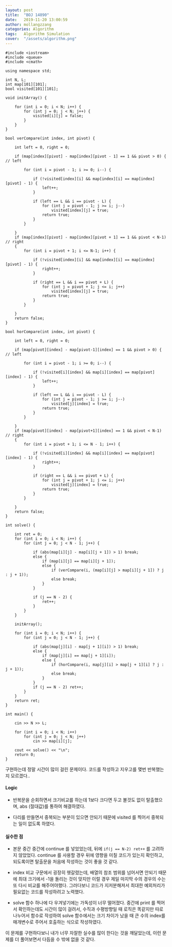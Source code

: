 ```yaml
---
layout: post
title:  "BOJ 14890"
date:   2019-11-20 13:00:59
author: mollangzzang
categories: Algorithm
tags:	Algorithm Simulation
cover:  "/assets/algorithm.png"
---
```


```
#include <iostream>
#include <queue>
#include <cmath>

using namespace std;

int N, L;
int map[101][101];
bool visited[101][101];

void initArray() {

	for (int i = 0; i < N; i++) {
		for (int j = 0; j < N; j++) {
			visited[i][j] = false;
		}
	}
}

bool verCompare(int index, int pivot) {

	int left = 0, right = 0;

	if (map[index][pivot] - map[index][pivot - 1] == 1 && pivot > 0) { // left

		for (int i = pivot - 1; i >= 0; i--) {
			
			if (!visited[index][i] && map[index][i] == map[index][pivot] - 1) {
				left++;
			}

			if (left == L && i == pivot - L) {
				for (int j = pivot - 1; j >= i; j--)
					visited[index][j] = true;
				return true;
			}
		}

	}
	if (map[index][pivot] - map[index][pivot + 1] == 1 && pivot < N-1) // right 
	{
		for (int i = pivot + 1; i <= N-1; i++) {

			if (!visited[index][i] && map[index][i] == map[index][pivot] - 1) {
				right++;
			}

			if (right == L && i == pivot + L) {
				for (int j = pivot + 1; j <= i; j++)
					visited[index][j] = true;
				return true;
			}
		}

	}
	return false;
}

bool horCompare(int index, int pivot) {

	int left = 0, right = 0;

	if (map[pivot][index] - map[pivot-1][index] == 1 && pivot > 0) { // left

		for (int i = pivot - 1; i >= 0; i--) {

			if (!visited[i][index] && map[i][index] == map[pivot][index] - 1) {
				left++;
			}

			if (left == L && i == pivot - L) {
				for (int j = pivot - 1; j >= i; j--)
					visited[j][index] = true;
				return true;
			}
		}

	}
	if (map[pivot][index] - map[pivot+1][index] == 1 && pivot < N-1) // right 
	{
		for (int i = pivot + 1; i <= N - 1; i++) {

			if (!visited[i][index] && map[i][index] == map[pivot][index] - 1) {
				right++;
			}

			if (right == L && i == pivot + L) {
				for (int j = pivot + 1; j <= i; j++)
					visited[j][index] = true;
				return true;
			}
		}

	}
	return false;
}

int solve() {

	int ret = 0;
	for (int i = 0; i < N; i++) {
		for (int j = 0; j < N - 1; j++) {

			if (abs(map[i][j] - map[i][j + 1]) > 1) break;
			else {
				if (map[i][j] == map[i][j + 1]);
				else {
					if (verCompare(i, (map[i][j] > map[i][j + 1]) ? j : j + 1));
					else break;
				}
			}
			
			if (j == N - 2) {
				ret++;
			}
		}
	}

	initArray();

	for (int i = 0; i < N; i++) {
		for (int j = 0; j < N - 1; j++) {

			if (abs(map[j][i] - map[j + 1][i]) > 1) break;
			else {
				if (map[j][i] == map[j + 1][i]);
				else {
					if (horCompare(i, map[j][i] > map[j + 1][i] ? j : j + 1));
					else break;
				}
			}
			if (j == N - 2) ret++;
		}
	}
	return ret;
}

int main() {

	cin >> N >> L;
	
	for (int i = 0; i < N; i++) 
		for (int j = 0; j < N; j++) 
			cin >> map[i][j];
		
	cout << solve() << "\n";
	return 0;
}
```

구현하는데 정말 시간이 많이 걸린 문제이다. 코드를 작성하고 지우고를 몇번 반복했는지 모르겠다..

#### Logic

- 반복문을 순회하면서 크기비교를 하는데 1보다 크다면 두고 볼것도 없이 탈출했으며, abs (절대값)를 통하여 해결하였다.

- 다리를 만들면서 중복되는 부분이 있으면 안되기 때문에 visited 를 찍어서 중복되는 일이 없도록 하였다.

#### 실수한 점

- 본문 중간 중간에 continue 를 넣었었는데, 뒤에 `if(j == N-2) ret++` 를 고려하지 않았었다. continue 를 사용할 경우 뒤에 영향을 미칠 코드가 있는지 확인하고, 되도록이면 탈출문을 처음에 작성하는 것이 좋을 것 같다.

- index 비교 구문에서 굉장히 헷갈렸는데, 배열의 참조 범위를 넘어서면 안되기 때문에 최대 크기에서 -1을 돌리는 것이 맞지만 이럴 경우 제일 마지막 수의 경우의 수는 또 다시 비교를 해주어야했다. 그러다보니 코드가 지저분해져서 최대한 예외처리가 필요없는 코드를 작성하려고 노력했다.

- solve 함수 하나에 다 우겨넣기에는 가독성이 너무 떨어졌다. 중간에 print 를 찍어서 확인하는데도 시간이 많이 걸려서, 수직과 수평방향일 때 로직은 똑같지만 따로 나누어서 함수로 작성하여 solve 함수에서는 크기 차이가 났을 때 큰 수의 index를 매개변수로 주어서 호출하는 식으로 작성하였다.

이 문제를 구현하다보니 내가 너무 자잘한 실수를 많이 한다는 것을 깨달았는데, 이런 문제를 더 풀어보면서 다듬을 수 밖에 없을 것 같다.